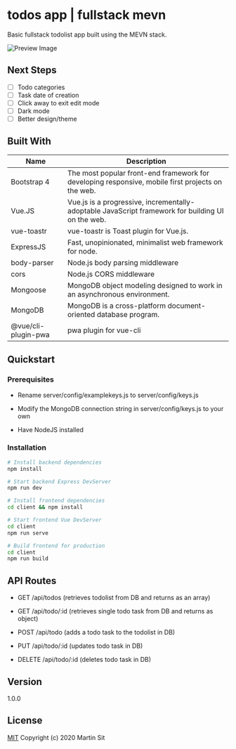# todos app | fullstack mevn

Basic fullstack todolist app built using the MEVN stack.

![Preview Image](https://i.imgur.com/d1yRGjK.png)

## Next Steps

- [ ] Todo categories
- [ ] Task date of creation
- [ ] Click away to exit edit mode
- [ ] Dark mode
- [ ] Better design/theme

## Built With

Name | Description
------------ | -------------
Bootstrap 4 | The most popular front-end framework for developing responsive, mobile first projects on the web.
Vue.JS | Vue.js is a progressive, incrementally-adoptable JavaScript framework for building UI on the web.
vue-toastr | vue-toastr is Toast plugin for Vue.js.
ExpressJS | Fast, unopinionated, minimalist web framework for node.
body-parser | Node.js body parsing middleware
cors | Node.js CORS middleware
Mongoose | MongoDB object modeling designed to work in an asynchronous environment.
MongoDB | MongoDB is a cross-platform document-oriented database program.
@vue/cli-plugin-pwa | pwa plugin for vue-cli

## Quickstart

### Prerequisites

- Rename server/config/examplekeys.js to server/config/keys.js

- Modify the MongoDB connection string in server/config/keys.js to your own

- Have NodeJS installed

### Installation

```bash
# Install backend dependencies
npm install

# Start backend Express DevServer
npm run dev

# Install frontend dependencies
cd client && npm install

# Start frontend Vue DevServer
cd client
npm run serve

# Build frontend for production
cd client
npm run build

```

## API Routes

* GET /api/todos (retrieves todolist from DB and returns as an array)

* GET /api/todo/:id (retrieves single todo task from DB and returns as object)

* POST /api/todo (adds a todo task to the todolist in DB)

* PUT /api/todo/:id (updates todo task in DB)

* DELETE /api/todo/:id (deletes todo task in DB)

## Version

1.0.0

## License

[MIT](http://opensource.org/licenses/MIT)
Copyright (c) 2020 Martin Sit
